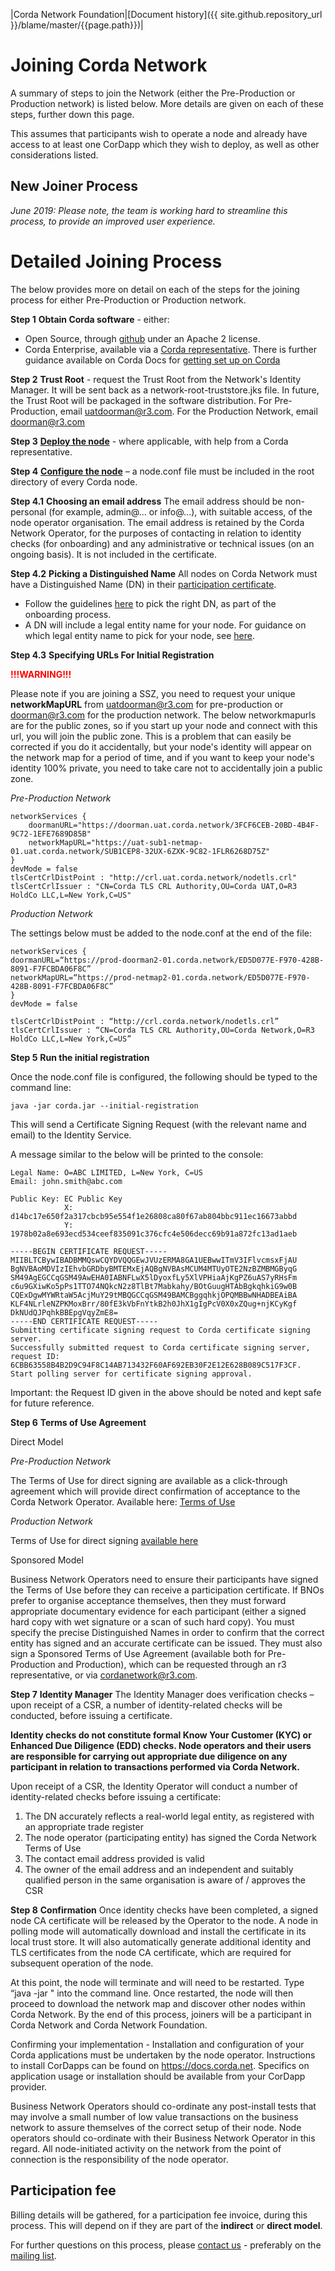 |Corda Network Foundation|[Document history]({{ site.github.repository_url }}/blame/master/{{page.path}})|

Joining Corda Network
=====================

A summary of steps to join the Network (either the Pre-Production or Production network) is listed below. 
More details are given on each of these steps, further down this page.

This assumes that participants wish to operate a node and already have access to at least one CorDapp which they wish to deploy, as well as other considerations listed. 

New Joiner Process 
------------------

*June 2019: Please note, the team is working hard to streamline this process, to provide an improved user experience.*


Detailed Joining Process
========================

The below provides more on detail on each of the steps for the joining process for either Pre-Production or Production network.


**Step 1**
**Obtain Corda software** - either: 
* Open Source, through [github](https://github.com/corda) under an Apache 2 license. 
* Corda Enterprise, available via a [Corda representative](https://www.r3.com/corda-enterprise-download/). 
There is further guidance available on Corda Docs for [getting set up on Corda](https://docs.corda.net/getting-set-up.html)

**Step 2**
**Trust Root** - request the Trust Root from the Network's Identity Manager. It will be sent back as a network-root-truststore.jks file. In future, the Trust Root will be packaged in the software distribution. 
For Pre-Production, email uatdoorman@r3.com.
For the Production Network, email doorman@r3.com

**Step 3**
**[Deploy the node](https://docs.corda.net/deploying-a-node.html)** - where applicable, with help from a Corda representative.  

**Step 4**
**[Configure the node](https://docs.corda.net/corda-configuration-file.html)** – a node.conf file must be included in the root directory of every Corda node.

**Step 4.1**
**Choosing an email address** 
The email address should be non-personal (for example, admin@... or info@...), with suitable access, of the node operator organisation. The email address is retained by the Corda Network Operator, for the purposes of contacting in relation to identity checks (for onboarding) and any administrative or technical issues (on an ongoing basis). It is not included in the certificate.

**Step 4.2**
**Picking a Distinguished Name**
All nodes on Corda Network must have a Distinguished Name (DN) in their [participation certificate](https://docs.corda.net/corda-network/index.html#identity-service).
* Follow the guidelines [here](https://corda.network/participation/distinguishedname.html) to pick the right DN, as part of the onboarding process.
* A DN will include a legal entity name for your node. For guidance on which legal entity name to pick for your node, see [here](https://corda.network/participation/legalentity.html).

**Step 4.3**
**Specifying URLs For Initial Registration**

<span style="color:red"> **!!!WARNING!!!** </span> 

Please note if you are joining a SSZ, you need to request your unique **networkMapURL** from uatdoorman@r3.com for pre-production or doorman@r3.com for the production network. The below networkmapurls are for the public zones, so if you start up your node and connect with this url, you will join the public zone. This is a problem that can easily be corrected if you do it accidentally, but your node's identity will appear on the network map for a period of time, and if you want to keep your node's identity 100% private, you need to take care not to accidentally join a public zone.


*Pre-Production Network*

```
networkServices {
    doormanURL="https://doorman.uat.corda.network/3FCF6CEB-20BD-4B4F-9C72-1EFE7689D85B"
    networkMapURL="https://uat-sub1-netmap-01.uat.corda.network/SUB1CEP8-32UX-6ZXK-9C82-1FLR6268D75Z"    
}
devMode = false
tlsCertCrlDistPoint : "http://crl.uat.corda.network/nodetls.crl"
tlsCertCrlIssuer : "CN=Corda TLS CRL Authority,OU=Corda UAT,O=R3 HoldCo LLC,L=New York,C=US"
```

*Production Network*

The settings below must be added to the node.conf at the end of the file:

```
networkServices {
doormanURL=“https://prod-doorman2-01.corda.network/ED5D077E-F970-428B-8091-F7FCBDA06F8C”
networkMapURL=“https://prod-netmap2-01.corda.network/ED5D077E-F970-428B-8091-F7FCBDA06F8C”
}
devMode = false

tlsCertCrlDistPoint : “http://crl.corda.network/nodetls.crl”
tlsCertCrlIssuer : “CN=Corda TLS CRL Authority,OU=Corda Network,O=R3 HoldCo LLC,L=New York,C=US”
```



**Step 5**
**Run the initial registration** 

Once the node.conf file is configured, the following should be typed to the command line:

```
java -jar corda.jar --initial-registration
``` 

This will send a Certificate Signing Request (with the relevant name and email) to the Identity Service.

A message similar to the below will be printed to the console:

```
Legal Name: O=ABC LIMITED, L=New York, C=US
Email: john.smith@abc.com

Public Key: EC Public Key
            X: d14bc17e650f2a317cbcb95e554f1e26808ca80f67ab804bbc911ec16673abbd
            Y: 1978b02a8e693ecd534ceef835091c376cfc4e506decc69b91a872fc13ad1aeb

-----BEGIN CERTIFICATE REQUEST-----
MIIBLTCBywIBADBMMQswCQYDVQQGEwJVUzERMA8GA1UEBwwITmV3IFlvcmsxFjAU
BgNVBAoMDVIzIEhvbGRDbyBMTEMxEjAQBgNVBAsMCUM4MTUyOTE2NzBZMBMGByqG
SM49AgEGCCqGSM49AwEHA0IABNFLwX5lDyoxfLy5XlVPHiaAjKgPZ6uAS7yRHsFm
c6u9GXiwKo5pPs1TTO74NQkcN2z8TlBt7Mabkahy/BOtGuugHTAbBgkqhkiG9w0B
CQExDgwMYWRtaW5AcjMuY29tMBQGCCqGSM49BAMCBggqhkjOPQMBBwNHADBEAiBA
KLF4NLrleNZPKMoxBrr/80fE3kVbFnYtkB2h0JhX1gIgPcV0X0xZQug+njKCyKgf
DkNUdQJPqhkBBEpgVqyZmE8=
-----END CERTIFICATE REQUEST-----
Submitting certificate signing request to Corda certificate signing server.
Successfully submitted request to Corda certificate signing server, request ID: 6CBB63558B4B2D9C94F8C14AB713432F60AF692EB30F2E12E628B089C517F3CF.
Start polling server for certificate signing approval.
```

Important: the Request ID given in the above should be noted and kept safe for future reference. 

**Step 6**
**Terms of Use Agreement**

Direct Model

*Pre-Production Network*

The Terms of Use for direct signing are available as a click-through agreement which will provide direct confirmation of acceptance to the Corda Network Operator. Available here: [Terms of Use](https://fs22.formsite.com/r3cev/CordaUATAgreement2019/index.html)

*Production Network* 

Terms of Use for direct signing [available here](https://corda.network/participation/terms-of-use.html) 

Sponsored Model

Business Network Operators need to ensure their participants have signed the Terms of Use before they can receive a participation certificate. If BNOs prefer to organise acceptance themselves, then they must forward appropriate documentary evidence for each participant (either a signed hard copy with wet signature or a scan of such hard copy). You must specify the precise Distinguished Names in order to confirm that the correct entity has signed and an accurate certificate can be issued. They must also sign a Sponsored Terms of Use Agreement (available both for Pre-Production and Production), which can be requested through an r3 representative, or via cordanetwork@r3.com.

**Step 7**
**Identity Manager**
The Identity Manager does verification checks – upon receipt of a CSR, a number of identity-related checks will be conducted, before issuing a certificate. 

**Identity checks do not constitute formal Know Your Customer (KYC) or Enhanced Due Diligence (EDD) checks. Node operators 
and their users are responsible for carrying out appropriate due diligence on any participant in relation to transactions 
performed via Corda Network.**

Upon receipt of a CSR, the Identity Operator will conduct a number of identity-related checks before issuing a certificate:
1. The DN accurately reflects a real-world legal entity, as registered with an appropriate trade register
2. The node operator (participating entity) has signed the Corda Network Terms of Use
3. The contact email address provided is valid
4. The owner of the email address and an independent and suitably qualified person in the same organisation is aware of / approves the CSR


**Step 8**
**Confirmation**
Once identity checks have been completed, a signed node CA certificate will be released by the Operator to the node. A node in polling mode will automatically download and install the certificate in its local trust store. It will also automatically generate additional identity and TLS certificates from the node CA certificate, which are required for subsequent operation of the node.

At this point, the node will terminate and will need to be restarted. Type “java -jar " into the command line. Once restarted, the node will then proceed to download the network map and discover other nodes within Corda Network. By the end of this process, joiners will be a participant in Corda Network and Corda Network Foundation.

Confirming your implementation - Installation and configuration of your Corda applications must be undertaken by the node operator. Instructions to install CorDapps can be found on https://docs.corda.net. Specifics on application usage or installation should be available from your CorDapp provider.

Business Network Operators should co-ordinate any post-install tests that may involve a small number of low value transactions on the business network to assure themselves of the correct setup of their node. Node operators should co-ordinate with their Business Network Operator in this regard. All node-initiated activity on the network from the point of connection is the responsibility of the node operator.

Participation fee 
------------------

Billing details will be gathered, for a participation fee invoice, during this process. This will depend on if they are part of the **indirect** or **direct model**.

For further questions on this process, please [contact us](../about/contact.html) - preferably on the [mailing list](https://groups.io/g/corda-network).




